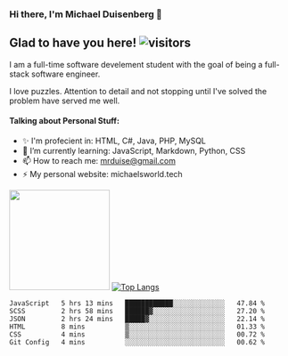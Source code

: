 ### Hi there, I'm Michael Duisenberg 👋
## Glad to have you here! ![visitors](https://visitor-badge.glitch.me/badge?page_id=MrDuise.MrDuise)

I am a full-time software develement student with the goal of being a full-stack software engineer. 

I love puzzles. Attention to detail and not stopping until I've solved the problem have served me well.

#### Talking about Personal Stuff:
- ✨ I'm profecient in: HTML, C#, Java, PHP, MySQL
- 🌱 I’m currently learning: JavaScript, Markdown, Python, CSS
- 📫 How to reach me: mrduise@gmail.com
- ⚡ My personal website: michaelsworld.tech
<!--
**MrDuise/MrDuise** is a ✨ _special_ ✨ repository because its `README.md` (this file) appears on your GitHub profile.

Here are some ideas to get you started:

- 🔭 I’m currently working on ...

- 👯 I’m looking to collaborate on ...
- 🤔 I’m looking for help with ...
- 💬 Ask me about ...

- 😄 Pronouns: ...
- ⚡ Fun fact: ...
-->

<img height="180em" src="https://github-readme-stats.vercel.app/api/?username=MrDuise&show_icons=true&hide_border=true&&count_private=true&include_all_commits=true" /> [![Top Langs](https://github-readme-stats.vercel.app/api/top-langs/?username=MrDuise&langs_count=8)](https://github.com/anuraghazra/github-readme-stats)


<!--START_SECTION:waka-->

```text
JavaScript   5 hrs 13 mins   ████████████░░░░░░░░░░░░░   47.84 %
SCSS         2 hrs 58 mins   ██████▓░░░░░░░░░░░░░░░░░░   27.20 %
JSON         2 hrs 24 mins   █████▓░░░░░░░░░░░░░░░░░░░   22.14 %
HTML         8 mins          ▒░░░░░░░░░░░░░░░░░░░░░░░░   01.33 %
CSS          4 mins          ▒░░░░░░░░░░░░░░░░░░░░░░░░   00.72 %
Git Config   4 mins          ░░░░░░░░░░░░░░░░░░░░░░░░░   00.62 %
```

<!--END_SECTION:waka-->

